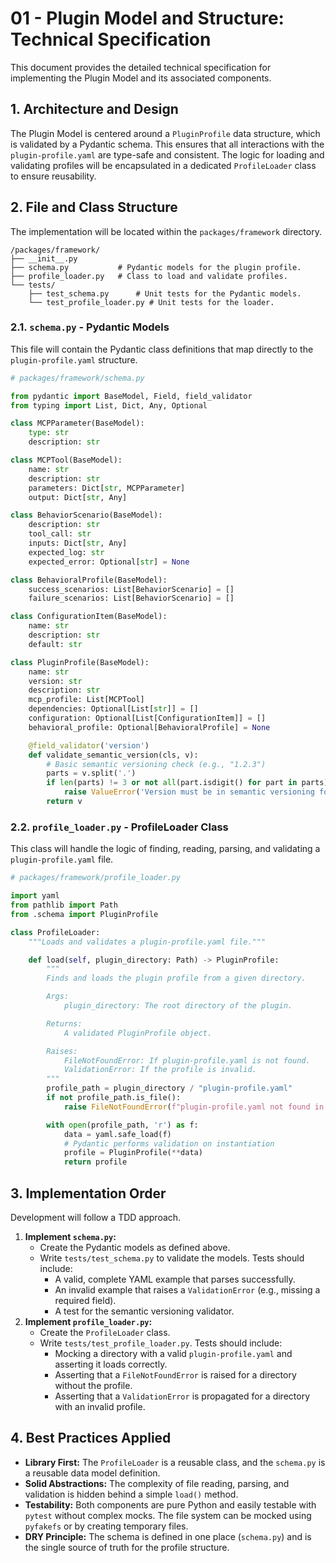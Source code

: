 # 01 - Plugin Model and Structure: Technical Specification

This document provides the detailed technical specification for implementing the Plugin Model and its associated components.

## 1. Architecture and Design

The Plugin Model is centered around a `PluginProfile` data structure, which is validated by a Pydantic schema. This ensures that all interactions with the `plugin-profile.yaml` are type-safe and consistent. The logic for loading and validating profiles will be encapsulated in a dedicated `ProfileLoader` class to ensure reusability.

## 2. File and Class Structure

The implementation will be located within the `packages/framework` directory.

```
/packages/framework/
├── __init__.py
├── schema.py           # Pydantic models for the plugin profile.
├── profile_loader.py   # Class to load and validate profiles.
└── tests/
    ├── test_schema.py      # Unit tests for the Pydantic models.
    └── test_profile_loader.py # Unit tests for the loader.
```

### 2.1. `schema.py` - Pydantic Models

This file will contain the Pydantic class definitions that map directly to the `plugin-profile.yaml` structure.

```python
# packages/framework/schema.py

from pydantic import BaseModel, Field, field_validator
from typing import List, Dict, Any, Optional

class MCPParameter(BaseModel):
    type: str
    description: str

class MCPTool(BaseModel):
    name: str
    description: str
    parameters: Dict[str, MCPParameter]
    output: Dict[str, Any]

class BehaviorScenario(BaseModel):
    description: str
    tool_call: str
    inputs: Dict[str, Any]
    expected_log: str
    expected_error: Optional[str] = None

class BehavioralProfile(BaseModel):
    success_scenarios: List[BehaviorScenario] = []
    failure_scenarios: List[BehaviorScenario] = []

class ConfigurationItem(BaseModel):
    name: str
    description: str
    default: str

class PluginProfile(BaseModel):
    name: str
    version: str
    description: str
    mcp_profile: List[MCPTool]
    dependencies: Optional[List[str]] = []
    configuration: Optional[List[ConfigurationItem]] = []
    behavioral_profile: Optional[BehavioralProfile] = None

    @field_validator('version')
    def validate_semantic_version(cls, v):
        # Basic semantic versioning check (e.g., "1.2.3")
        parts = v.split('.')
        if len(parts) != 3 or not all(part.isdigit() for part in parts):
            raise ValueError('Version must be in semantic versioning format (e.g., "1.0.0")')
        return v
```

### 2.2. `profile_loader.py` - ProfileLoader Class

This class will handle the logic of finding, reading, parsing, and validating a `plugin-profile.yaml` file.

```python
# packages/framework/profile_loader.py

import yaml
from pathlib import Path
from .schema import PluginProfile

class ProfileLoader:
    """Loads and validates a plugin-profile.yaml file."""

    def load(self, plugin_directory: Path) -> PluginProfile:
        """
        Finds and loads the plugin profile from a given directory.

        Args:
            plugin_directory: The root directory of the plugin.

        Returns:
            A validated PluginProfile object.

        Raises:
            FileNotFoundError: If plugin-profile.yaml is not found.
            ValidationError: If the profile is invalid.
        """
        profile_path = plugin_directory / "plugin-profile.yaml"
        if not profile_path.is_file():
            raise FileNotFoundError(f"plugin-profile.yaml not found in {plugin_directory}")

        with open(profile_path, 'r') as f:
            data = yaml.safe_load(f)
            # Pydantic performs validation on instantiation
            profile = PluginProfile(**data)
            return profile
```

## 3. Implementation Order

Development will follow a TDD approach.

1.  **Implement `schema.py`:**
    -   Create the Pydantic models as defined above.
    -   Write `tests/test_schema.py` to validate the models. Tests should include:
        -   A valid, complete YAML example that parses successfully.
        -   An invalid example that raises a `ValidationError` (e.g., missing a required field).
        -   A test for the semantic versioning validator.
2.  **Implement `profile_loader.py`:**
    -   Create the `ProfileLoader` class.
    -   Write `tests/test_profile_loader.py`. Tests should include:
        -   Mocking a directory with a valid `plugin-profile.yaml` and asserting it loads correctly.
        -   Asserting that a `FileNotFoundError` is raised for a directory without the profile.
        -   Asserting that a `ValidationError` is propagated for a directory with an invalid profile.

## 4. Best Practices Applied

-   **Library First:** The `ProfileLoader` is a reusable class, and the `schema.py` is a reusable data model definition.
-   **Solid Abstractions:** The complexity of file reading, parsing, and validation is hidden behind a simple `load()` method.
-   **Testability:** Both components are pure Python and easily testable with `pytest` without complex mocks. The file system can be mocked using `pyfakefs` or by creating temporary files.
-   **DRY Principle:** The schema is defined in one place (`schema.py`) and is the single source of truth for the profile structure.
